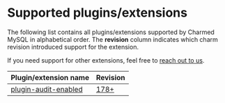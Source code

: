 


# Supported plugins/extensions

The following list contains all plugins/extensions supported by Charmed MySQL in alphabetical order. The **revision** column indicates which charm revision introduced support for the extension.

If you need support for other extensions, feel free to [reach out to us](/reference/contacts).

| Plugin/extension name          | Revision                                                                     |
|--------------------------------|------------------------------------------------------------------------------|
| [plugin-audit-enabled](/explanation/logs/audit-logs)         | [178+](https://github.com/canonical/mysql-k8s-operator/releases/tag/rev179) |

